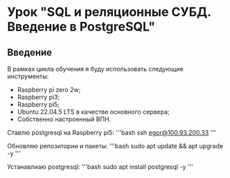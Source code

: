 # Урок "SQL и реляционные СУБД. Введение в PostgreSQL"

## Введение

В рамках цикла обучения я буду использовать следующие инструменты:
 * Raspberry pi zero 2w;
 * Raspberry pi3;
 * Raspberry pi5;
 * Ubuntu 22.04.5 LTS в качестве основного сервера;
 * Собственно настроенный ВПН.

Ставлю postgresql на Raspberry pi5:
'''bash
ssh egor@100.93.200.33
'''

Обновляю репозитории и пакеты:
'''bash
sudo apt update && apt upgrade -y
'''

Устанавлиаю postgresql:
'''bash
sudo apt install postgresql -y
'''
